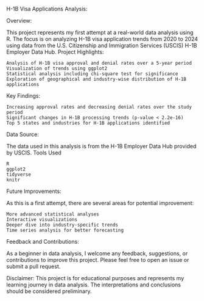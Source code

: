H-1B Visa Applications Analysis:

Overview:

This project represents my first attempt at a real-world data analysis using R. The focus is on analyzing H-1B visa application trends from 2020 to 2024 using data from the U.S. Citizenship and Immigration Services (USCIS) H-1B Employer Data Hub.
Project Highlights:

    Analysis of H-1B visa approval and denial rates over a 5-year period
    Visualization of trends using ggplot2
    Statistical analysis including chi-square test for significance
    Exploration of geographical and industry-wise distribution of H-1B applications

Key Findings:

    Increasing approval rates and decreasing denial rates over the study period
    Significant changes in H-1B processing trends (p-value < 2.2e-16)
    Top 5 states and industries for H-1B applications identified

Data Source:

The data used in this analysis is from the H-1B Employer Data Hub provided by USCIS.
Tools Used

    R
    ggplot2
    tidyverse
    knitr

Future Improvements:

As this is a first attempt, there are several areas for potential improvement:

    More advanced statistical analyses
    Interactive visualizations
    Deeper dive into industry-specific trends
    Time series analysis for better forecasting

Feedback and Contributions:

As a beginner in data analysis, I welcome any feedback, suggestions, or contributions to improve this project. Please feel free to open an issue or submit a pull request.

Disclaimer:
This project is for educational purposes and represents my learning journey in data analysis. The interpretations and conclusions should be considered preliminary.
